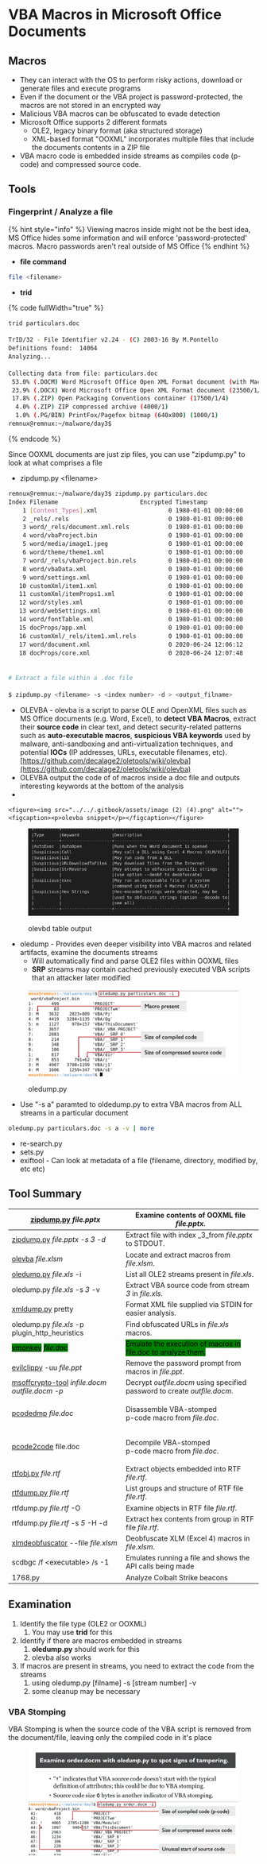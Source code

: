 # VBA Macros in Microsoft Office Documents

## Macros

* They can interact with the OS to perform risky actions, download or generate files and execute programs
* Even if the document or the VBA project is password-protected, the macros are not stored in an encrypted way
* Malicious VBA macros can be obfuscated to evade detection
* Microsoft Office supports 2 different formats
  * OLE2, legacy binary format (aka structured storage)
  * XML-based format "OOXML" incorporates multiple files that include the documents contents in a ZIP file
* VBA macro code is embedded inside streams as compiles code (p-code) and compressed source code.

## Tools

### Fingerprint / Analyze a file

{% hint style="info" %}
Viewing macros inside might not be the best idea, MS Office hides some information and will enforce 'password-protected' macros. Macro passwords aren't real outside of MS Office
{% endhint %}

* **file command**&#x20;

```bash
file <filename>
```

* **trid**

{% code fullWidth="true" %}
```bash
trid particulars.doc 

TrID/32 - File Identifier v2.24 - (C) 2003-16 By M.Pontello
Definitions found:  14064
Analyzing...

Collecting data from file: particulars.doc
 53.0% (.DOCM) Word Microsoft Office Open XML Format document (with Macro) (52000/1/9)
 23.9% (.DOCX) Word Microsoft Office Open XML Format document (23500/1/4)
 17.8% (.ZIP) Open Packaging Conventions container (17500/1/4)
  4.0% (.ZIP) ZIP compressed archive (4000/1)
  1.0% (.PG/BIN) PrintFox/Pagefox bitmap (640x800) (1000/1)
remnux@remnux:~/malware/day3$ 

```
{% endcode %}

Since OOXML documents are just zip files, you can use "zipdump.py" to look at what comprises a file

* zipdump.py \<filename>

```bash
remnux@remnux:~/malware/day3$ zipdump.py particulars.doc
Index Filename                       Encrypted Timestamp           
    1 [Content_Types].xml                    0 1980-01-01 00:00:00 
    2 _rels/.rels                            0 1980-01-01 00:00:00 
    3 word/_rels/document.xml.rels           0 1980-01-01 00:00:00 
    4 word/vbaProject.bin                    0 1980-01-01 00:00:00 
    5 word/media/image1.jpeg                 0 1980-01-01 00:00:00 
    6 word/theme/theme1.xml                  0 1980-01-01 00:00:00 
    7 word/_rels/vbaProject.bin.rels         0 1980-01-01 00:00:00 
    8 word/vbaData.xml                       0 1980-01-01 00:00:00 
    9 word/settings.xml                      0 1980-01-01 00:00:00 
   10 customXml/item1.xml                    0 1980-01-01 00:00:00 
   11 customXml/itemProps1.xml               0 1980-01-01 00:00:00 
   12 word/styles.xml                        0 1980-01-01 00:00:00 
   13 word/webSettings.xml                   0 1980-01-01 00:00:00 
   14 word/fontTable.xml                     0 1980-01-01 00:00:00 
   15 docProps/app.xml                       0 1980-01-01 00:00:00 
   16 customXml/_rels/item1.xml.rels         0 1980-01-01 00:00:00 
   17 word/document.xml                      0 2020-06-24 12:06:12 
   18 docProps/core.xml                      0 2020-06-24 12:07:48 


# Extract a file within a .doc file

$ zipdump.py <filename> -s <index number> -d > <output_filname>
```

* OLEVBA - olevba is a script to parse OLE and OpenXML files such as MS Office documents (e.g. Word, Excel), to **detect VBA Macros**, extract their **source code** in clear text, and detect security-related patterns such as **auto-executable macros**, **suspicious VBA keywords** used by malware, anti-sandboxing and anti-virtualization techniques, and potential **IOCs** (IP addresses, URLs, executable filenames, etc).  [https://github.com/decalage2/oletools/wiki/olevba](https://github.com/decalage2/oletools/wiki/olevba)
* OLEVBA output the code of of macros inside a doc file and outputs interesting keywords at the bottom of the analysis
*

    <figure><img src="../../.gitbook/assets/image (2) (4).png" alt=""><figcaption><p>olevba snippet</p></figcaption></figure>

<figure><img src="../../.gitbook/assets/image (1) (4).png" alt=""><figcaption><p>olevbd table output</p></figcaption></figure>

* oledump - Provides even deeper visibility into VBA macros and related artifacts, examine the documents streams
  * Will automatically find and parse OLE2 files within OOXML files
  * **SRP** streams may contain cached previously executed VBA scripts that an attacker later modified

<figure><img src="../../.gitbook/assets/image (1) (4) (1).png" alt=""><figcaption><p>oledump.py</p></figcaption></figure>

* Use "-s a" paramted to oldedump.py to extra VBA macros from ALL streams in a particular document

```bash
oledump.py particulars.doc -s a -v | more
```

* re-search.py
* sets.py
* exiftool - Can look at metadata of a file (filename, directory, modified by, etc etc)

## Tool Summary

| [zipdump.py](https://videos.didierstevens.com/2014/08/14/zipdump-py/) _file.pptx_                                                                        | Examine contents of OOXML file _file.pptx_.                                                               |
| -------------------------------------------------------------------------------------------------------------------------------------------------------- | --------------------------------------------------------------------------------------------------------- |
| [zipdump.py](https://videos.didierstevens.com/2014/08/14/zipdump-py/) _file.pptx -s 3 -d_                                                                | Extract file with index _3_from _file.pptx_ to STDOUT.                                                    |
| [olevba](https://github.com/decalage2/oletools/wiki/olevba) _file.xlsm_                                                                                  | Locate and extract macros from _file.xlsm_.                                                               |
| [oledump.py](https://blog.didierstevens.com/programs/oledump-py/) _file.xls_ -i                                                                          | List all OLE2 streams present in _file.xls_.                                                              |
| oledump.py _file.xls_ -s _3_ -v                                                                                                                          | Extract VBA source code from stream _3_ in _file.xls_.                                                    |
| [xmldump.py](https://blog.didierstevens.com/2018/01/15/update-xmldump-py-version-0-0-2/) pretty                                                          | Format XML file supplied via STDIN for easier analysis.                                                   |
| oledump.py _file.xls_ -p plugin\_http\_heuristics                                                                                                        | Find obfuscated URLs in _file.xls_ macros.                                                                |
| [<mark style="background-color:green;">vmonkey</mark>](https://github.com/decalage2/ViperMonkey) _<mark style="background-color:green;">file.doc</mark>_ | <mark style="background-color:green;">Emulate the execution of macros in file.doc to analyze them.</mark> |
| [evilclippy](https://github.com/outflanknl/EvilClippy) -uu _file.ppt_                                                                                    | Remove the password prompt from macros in _file.ppt_.                                                     |
| [msoffcrypto-tool](https://github.com/nolze/msoffcrypto-tool) _infile.docm_ _outfile.docm -p_                                                            | Decrypt _outfile.docm_ using specified password to create _outfile.docm_.                                 |
| [pcodedmp](https://github.com/bontchev/pcodedmp) _file.doc_                                                                                              | <p>Disassemble VBA-stomped <br>p-code macro from <em>file.doc</em>.</p>                                   |
| [pcode2code](https://github.com/Big5-sec/pcode2code) file.doc                                                                                            | <p>Decompile VBA-stomped <br>p-code macro from <em>file.doc</em>.</p>                                     |
| [rtfobj.py](https://www.decalage.info/python/rtfobj) _file.rtf_                                                                                          | Extract objects embedded into RTF _file.rtf_.                                                             |
| [rtfdump.py](https://blog.didierstevens.com/2016/08/02/rtfdump-update-and-videos/) _file.rtf_                                                            | List groups and structure of RTF file _file.rtf_.                                                         |
| rtfdump.py _file.rtf_ -O                                                                                                                                 | Examine objects in RTF file _file.rtf_.                                                                   |
| rtfdump.py _file.rtf_ -s _5_ -H -d                                                                                                                       | Extract hex contents from group in RTF file _file.rtf_.                                                   |
| [xlmdeobfuscator](https://github.com/DissectMalware/XLMMacroDeobfuscator) --file _file.xlsm_                                                             | Deobfuscate XLM (Excel 4) macros in _file.xlsm_.                                                          |
| scdbgc /f \<executable> /s -1                                                                                                                            | Emulates running a file and shows the API calls being made                                                |
| 1768.py                                                                                                                                                  | Analyze Colbalt Strike beacons                                                                            |

## Examination

1. Identify the file type (OLE2 or OOXML)
   1. You may use **trid** for this
2. Identify if there are macros embedded in streams
   1. **oledump.py** should work for this
   2. olevba also works
3. If macros are present in streams, you need to extract the code from the streams
   1. using oledump.py \[filname] -s \[stream number] -v&#x20;
   2. some cleanup may be necessary

### VBA Stomping

VBA Stomping is when the source code of the VBA script is removed from the document/file, leaving only the compiled code in it's place

<figure><img src="../../.gitbook/assets/image (3) (1) (1) (1) (1) (1) (1).png" alt=""><figcaption></figcaption></figure>

